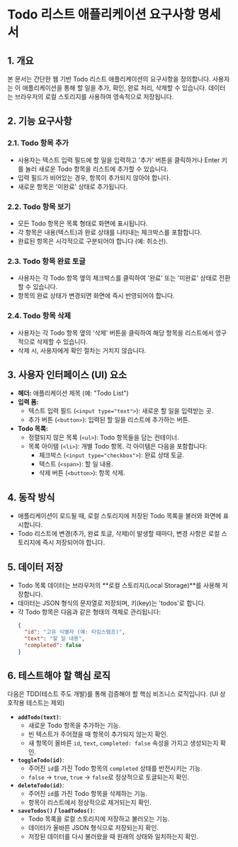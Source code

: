 # Todo 리스트 애플리케이션 요구사항 명세서

## 1. 개요
본 문서는 간단한 웹 기반 Todo 리스트 애플리케이션의 요구사항을 정의합니다. 사용자는 이 애플리케이션을 통해 할 일을 추가, 확인, 완료 처리, 삭제할 수 있습니다. 데이터는 브라우저의 로컬 스토리지를 사용하여 영속적으로 저장됩니다.

## 2. 기능 요구사항

### 2.1. Todo 항목 추가
-   사용자는 텍스트 입력 필드에 할 일을 입력하고 '추가' 버튼을 클릭하거나 Enter 키를 눌러 새로운 Todo 항목을 리스트에 추가할 수 있습니다.
-   입력 필드가 비어있는 경우, 항목이 추가되지 않아야 합니다.
-   새로운 항목은 '미완료' 상태로 추가됩니다.

### 2.2. Todo 항목 보기
-   모든 Todo 항목은 목록 형태로 화면에 표시됩니다.
-   각 항목은 내용(텍스트)과 완료 상태를 나타내는 체크박스를 포함합니다.
-   완료된 항목은 시각적으로 구분되어야 합니다 (예: 취소선).

### 2.3. Todo 항목 완료 토글
-   사용자는 각 Todo 항목 옆의 체크박스를 클릭하여 '완료' 또는 '미완료' 상태로 전환할 수 있습니다.
-   항목의 완료 상태가 변경되면 화면에 즉시 반영되어야 합니다.

### 2.4. Todo 항목 삭제
-   사용자는 각 Todo 항목 옆의 '삭제' 버튼을 클릭하여 해당 항목을 리스트에서 영구적으로 삭제할 수 있습니다.
-   삭제 시, 사용자에게 확인 절차는 거치지 않습니다.

## 3. 사용자 인터페이스 (UI) 요소
-   **헤더:** 애플리케이션 제목 (예: "Todo List")
-   **입력 폼:**
    -   텍스트 입력 필드 (`<input type="text">`): 새로운 할 일을 입력받는 곳.
    -   추가 버튼 (`<button>`): 입력된 할 일을 리스트에 추가하는 버튼.
-   **Todo 목록:**
    -   정렬되지 않은 목록 (`<ul>`): Todo 항목들을 담는 컨테이너.
    -   목록 아이템 (`<li>`): 개별 Todo 항목. 각 아이템은 다음을 포함합니다:
        -   체크박스 (`<input type="checkbox">`): 완료 상태 토글.
        -   텍스트 (`<span>`): 할 일 내용.
        -   삭제 버튼 (`<button>`): 항목 삭제.

## 4. 동작 방식
-   애플리케이션이 로드될 때, 로컬 스토리지에 저장된 Todo 목록을 불러와 화면에 표시합니다.
-   Todo 리스트에 변경(추가, 완료 토글, 삭제)이 발생할 때마다, 변경 사항은 로컬 스토리지에 즉시 저장되어야 합니다.

## 5. 데이터 저장
-   Todo 목록 데이터는 브라우저의 **로컬 스토리지(Local Storage)**를 사용해 저장합니다.
-   데이터는 JSON 형식의 문자열로 저장되며, 키(key)는 'todos'로 합니다.
-   각 Todo 항목은 다음과 같은 형태의 객체로 관리됩니다:
    ```json
    {
      "id": "고유 식별자 (예: 타임스탬프)",
      "text": "할 일 내용",
      "completed": false
    }
    ```

## 6. 테스트해야 할 핵심 로직
다음은 TDD(테스트 주도 개발)를 통해 검증해야 할 핵심 비즈니스 로직입니다. (UI 상호작용 테스트는 제외)

-   **`addTodo(text)`**:
    -   새로운 Todo 항목을 추가하는 기능.
    -   빈 텍스트가 주어졌을 때 항목이 추가되지 않는지 확인.
    -   새 항목이 올바른 `id`, `text`, `completed: false` 속성을 가지고 생성되는지 확인.
-   **`toggleTodo(id)`**:
    -   주어진 `id`를 가진 Todo 항목의 `completed` 상태를 반전시키는 기능.
    -   `false` -> `true`, `true` -> `false`로 정상적으로 토글되는지 확인.
-   **`deleteTodo(id)`**:
    -   주어진 `id`를 가진 Todo 항목을 삭제하는 기능.
    -   항목이 리스트에서 정상적으로 제거되는지 확인.
-   **`saveTodos()` / `loadTodos()`**:
    -   Todo 목록을 로컬 스토리지에 저장하고 불러오는 기능.
    -   데이터가 올바른 JSON 형식으로 저장되는지 확인.
    -   저장된 데이터를 다시 불러왔을 때 원래의 상태와 일치하는지 확인.
